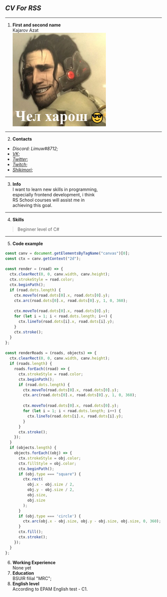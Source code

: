 ## *CV For RSS*
---
1. **First and second name**  
 Kajarov Azat  
 ![MarineGEO circle logo](./assets/JetSam.png "Gigachad Sam")
---
2. **Contacts**
- *Discord: Limuw#8712;*
- [*VK*](https://vk.com/li__meow); 
- [*Twitter*](https://twitter.com/itsLimuw);
- [*Twitch*](https://www.twitch.tv/itslimuw);
- [*Shikimori*](https://shikimori.one/Limuw);
---
3. **Info**  
I want to learn new skills in programming,  
especially frontend  development, i think  
RS School courses will assist me in  
achieving this goal.  
---

4. **Skills**  
>Beginner level of C#
---
5. **Code example**  

```js
const canv = document.getElementsByTagName("canvas")[0];
const ctx = canv.getContext("2d");

const render = (road) => {
  ctx.clearRect(0, 0, canv.width, canv.height);
  ctx.strokeStyle = road.color;
  ctx.beginPath();
  if (road.dots.length) {
    ctx.moveTo(road.dots[0].x, road.dots[0].y);
    ctx.arc(road.dots[0].x, road.dots[0].y, 1, 0, 360);

    ctx.moveTo(road.dots[0].x, road.dots[0].y);
    for (let i = 1; i < road.dots.length; i++) {
      ctx.lineTo(road.dots[i].x, road.dots[i].y);
    }
    ctx.stroke();
  }
};

const renderRoads = (roads, objects) => {
  ctx.clearRect(0, 0, canv.width, canv.height);
  if (roads.length) {
    roads.forEach((road) => {
      ctx.strokeStyle = road.color;
      ctx.beginPath();
      if (road.dots.length) {
        ctx.moveTo(road.dots[0].x, road.dots[0].y);
        ctx.arc(road.dots[0].x, road.dots[0].y, 1, 0, 360);

        ctx.moveTo(road.dots[0].x, road.dots[0].y);
        for (let i = 1; i < road.dots.length; i++) {
          ctx.lineTo(road.dots[i].x, road.dots[i].y);
        }
      }
      ctx.stroke();
    });
  }
  if (objects.length) {
    objects.forEach((obj) => {
      ctx.strokeStyle = obj.color;
      ctx.fillStyle = obj.color;
      ctx.beginPath();
      if (obj.type === "square") {
        ctx.rect(
          obj.x - obj.size / 2,
          obj.y - obj.size / 2,
          obj.size,
          obj.size
        );
      }
      if (obj.type === 'circle') {
        ctx.arc(obj.x - obj.size, obj.y - obj.size, obj.size, 0, 360);
      }
      ctx.fill();
      ctx.stroke();
    });
  }
};
```

6. **Working Experience**  
  None yet
7. **Education**  
BSUIR filial "MRC";
8. **English level**  
According to EPAM English test - C1.



